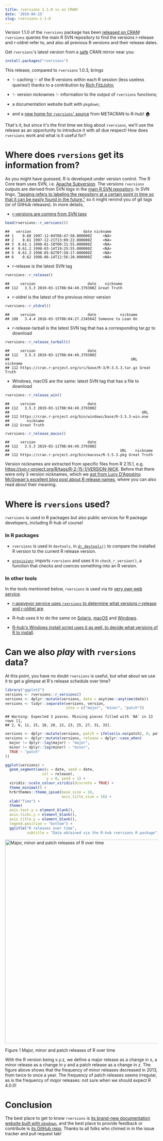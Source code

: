 ```yaml
---
title: rversions 1.1.0 is on CRAN!
date: '2019-04-15'
slug: rversions-1-1-0
---
```


Version 1.1.0 of the `rversions` package has been [released on CRAN](https://cran.r-project.org/package=rversions)! `rversions` queries the main R SVN repository to find the versions r-release and r-oldrel refer to, and also all previous R versions and their release dates.

Get `rversions`'s latest version from 
a [safe](https://rud.is/b/2019/03/03/cran-mirror-security/) CRAN mirror near
you:

```r
install.packages("rversions")
```

This release, compared to `rversions` 1.0.3, brings 

* :sparkles: caching :sparkles: of the R versions within each R session (less useless queries!) thanks to a contribution by [Rich FitzJohn](https://github.com/richfitz); 

* :sparkles: version nicknames :sparkles: information to the output of `rversions` functions;

* a documentation website built with `pkgdown`; 

* and a [new home for `rversions`' source](https://github.com/r-hub/rversions) from METACRAN to R-hub! :house:

That's it, but since it's the first time we blog about `rversions`, we'll use the release as an opportunity to introduce it with all due respect! How does `rversions` work and what is it useful for?

# Where does `rversions` get its information from?

As you might have guessed, R is developed under version control. The R Core team uses SVN, i.e. [Apache Subversion](https://en.wikipedia.org/wiki/Apache_Subversion). The versions `rversions` outputs are derived from SVN _tags_ in the [main R SVN repository](https://svn.r-project.org/R/). In SVN lingo, ["tagging refers to labeling the repository at a certain point in time so that it can be easily found in the future."](https://en.wikipedia.org/wiki/Apache_Subversion#Branching_and_tagging) so it might remind you of git tags (or of GitHub releases). In more details,

- [r-versions are coming from SVN tags](https://github.com/metacran/rversions/blob/36deaf5c4ffd648c7524d8e3225871e6d97d9ccf/R/rversions.R#L79)


```r
head(rversions::r_versions())
```

```
##   version                        date nickname
## 1    0.60 1997-12-04T08:47:58.000000Z     <NA>
## 2    0.61 1997-12-21T13:09:22.000000Z     <NA>
## 3  0.61.1 1998-01-10T00:31:55.000000Z     <NA>
## 4  0.61.2 1998-03-14T19:25:55.000000Z     <NA>
## 5  0.61.3 1998-05-02T07:58:17.000000Z     <NA>
## 6    0.62 1998-06-14T12:56:20.000000Z     <NA>
```

- r-release is the latest SVN tag


```r
rversions::r_release()
```

```
##     version                        date    nickname
## 112   3.5.3 2019-03-11T08:04:49.379300Z Great Truth
```

- r-oldrel is the latest of the previous minor version


```r
rversions::r_oldrel()
```

```
##     version                        date           nickname
## 108   3.4.4 2018-03-15T08:04:27.234564Z Someone to Lean On
```

- r-release-tarball is the latest SVN tag that has a corresponding tar.gz to download


```r
rversions::r_release_tarball()
```

```
##     version                        date
## 112   3.5.3 2019-03-11T08:04:49.379300Z
##                                                        URL    nickname
## 112 https://cran.r-project.org/src/base/R-3/R-3.5.3.tar.gz Great Truth
```

- Windows, macOS are the same: latest SVN tag that has a file to download


```r
rversions::r_release_win()
```

```
##     version                        date
## 112   3.5.3 2019-03-11T08:04:49.379300Z
##                                                             URL
## 112 https://cran.r-project.org/bin/windows/base/R-3.5.3-win.exe
##        nickname
## 112 Great Truth
```

```r
rversions::r_release_macos()
```

```
##     version                        date
## 112   3.5.3 2019-03-11T08:04:49.379300Z
##                                                   URL    nickname
## 112 https://cran.r-project.org/bin/macosx/R-3.5.3.pkg Great Truth
```

Version nicknames are extracted from specific files from R 2.15.1, e.g. https://svn.r-project.org/R/tags/R-2-15-1/VERSION-NICK. Before that there were only 3 version nicknames, which we [got from Lucy D'Agostino McGowan's excellent blog post about R release names](https://livefreeordichotomize.com/2017/09/28/r-release-names/), where you can also read about their meaning.

# Where is `rversions` used?

`rversions` is used in R packages but also public services for R package developers, including R-hub of course!

### In R packages

* `rversions` is used in `devtools`, in [`dr_devtools()`](https://devtools.r-lib.org/reference/dr_devtools.html) to compare the installed R version to the current R release version.

* [`provisionr`](https://github.com/mrc-ide/provisionr) imports `rversions` and uses it in `check_r_version()`, a function that checks and coerces something into an R version.

### In other tools

In the tools mentioned below, `rversions` is used via its [very own web service](https://github.com/r-hub/rversions.app#readme).

- [r-appveyor service uses `rversions` to determine what versions r-release and r-oldrel are](https://github.com/krlmlr/r-appveyor/blob/master/scripts/appveyor-tool.ps1#L77-L87).

- R-hub uses it to do the same on [Solaris](https://github.com/r-hub/solarischeck/blob/d3edc6077f52081a53b2ed8b9ec40e17176fdb43/run.sh#L105), [macOS](https://github.com/r-hub/macoscheck/blob/846f87d1ad1c4b4aeb283a986e084913f203879f/run.sh#L160) and [Windows](https://github.com/r-hub/wincheck/blob/591ea8d9a28cd5044c063e88f46ef0507fa16fc7/run.ps1#L114).

- [R-hub's Windows install script uses it as well, to decide what versions of R to install](https://github.com/r-hub/rhub-server/blob/master/jenkins/scripts/windows-2008-setup.ps1#L74-L79).


# Can we also _play_ with `rversions` data?

At this point, you have no doubt `rversions` is useful, but what about we use it to get a glimpse at R's release schedule over time?



```r
library("ggplot2")
versions <- rversions::r_versions()
versions <- dplyr::mutate(versions, date = anytime::anytime(date))
versions <- tidyr::separate(versions, version,
                            into = c("major", "minor", "patch"))
```

```
## Warning: Expected 3 pieces. Missing pieces filled with `NA` in 13 rows [1,
## 2, 6, 11, 15, 18, 20, 22, 23, 25, 27, 31, 33].
```

```r
versions <- dplyr::mutate(versions, patch = ifelse(is.na(patch), 0, patch))
versions <- dplyr::mutate(versions, release = dplyr::case_when(
  major != dplyr::lag(major) ~ "major",
  minor != dplyr::lag(minor) ~ "minor",
  TRUE ~ "patch"
))

ggplot(versions) +
  geom_segment(aes(x = date, xend = date,
                 col = release), 
                   y = 0, yend = 1) +
  viridis::scale_colour_viridis(discrete = TRUE) +
  theme_minimal() +
  hrbrthemes::theme_ipsum(base_size = 16,
                          axis_title_size = 16) +
  xlab("Time") + 
  theme(
  axis.text.y = element_blank(),
  axis.ticks.y = element_blank(),
  axis.title.y = element_blank(),
  legend.position = "bottom") +
  ggtitle("R releases over time",
          subtitle = "Data obtained via the R-hub rversions R package")
```

<div class="figure">
<img src="/post/2019-04-15-rversions-1-1-0_files/figure-html/unnamed-chunk-1-1.png" alt="Major, minor and patch releases of R over time" width="672" />
<p class="caption">Figure 1 Major, minor and patch releases of R over time</p>
</div>

With the R version being x.y.z, we define a major release as a change in x, a minor release as a change in y and a patch release as a change in z. The figure above shows that the frequency of minor releases decreased in 2013, from twice to once a year. The frequency of patch releases seems irregular, as is the frequency of _major_ releases: not sure when we should expect R 4.0.0!

# Conclusion

The best place to get to know `rversions` is [its brand-new documentation website built with `pkgdown`](https://r-hub.github.io/rversions), and the best place to provide feedback or contribute is [its GitHub repo](https://github.com/r-hub/rversions). Thanks to all folks who chimed in in the issue tracker and pull request tab!
